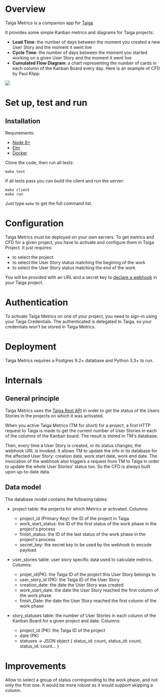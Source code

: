 
# Overview

Taiga Metrics is a companion app for [Taiga](https://taiga.io/)

It provides some simple Kanban metrics and diagrams for Taiga projects:

* **Lead Time**: the number of days between the moment you created a new User Story
and the moment it went live
* **Cycle Time**: the number of days between the moment you started working on a given User Story
 and the moment it went live
* **Cumulated Flow Diagram**: a chart representing the number of cards in each column
of the Kanban Board every day. Here is an example of CFD by Paul Klipp:

![](http://www.paulklipp.com/images/cfd.png)

# Set up, test and run

## Installation

Requirements:
* [Node 8+](https://nodejs.org/en/)
* [Elm](http://elm-lang.org/)
* [Docker](https://www.docker.com/)


Clone the code, then run all tests:

```
make test
```

If all tests pass you can build the client and run the server:

```
make client
make run
```

Just type `make` to get the full command list.

# Configuration

Taiga Metrics must be deployed on your own servers.
To get metrics and CFD for a given project, you have to activate and configure them in Taiga Project.
It just requires:

* to select the project
* to select the User Story status matching the begining of the work
* to select the User Story status matching the end of the work

You will be provided with an URL and a secret key to [declare a webhook](https://tree.taiga.io/support/integrations/webhooks/)
in your Taiga project.

# Authentication

To activate Taiga Metrics on one of your project, you need to sign-in using your Taiga Credentials.
The authenticated is delegated to Taiga, so your credentials won't be stored in Taiga Metrics.

# Deployment

Taiga Metrics requires a Postgres 9.2+ database and Python 3.3+ to run.

# Internals

## General principle

Taiga Metrics uses the [Taiga Rest API](https://taigaio.github.io/taiga-doc/dist/api.html)
in order to get the status of the Users Stories in the projects on which it was
activated.

When you active Taiga Metrics (TM for short) for a project, a first HTTP request to Taiga is made
 to get the current number of User Stories
in each of the columns of the Kanban board. The result is stored in TM's database.

Then, every time a User Story is created, or its status changes, the webhook URL is invoked.
It allows TM to update the info in its database for the affected User Story: creation date,
work start date, work end date. The invocation of the webhook also triggers
a request from TM to Taiga in order to update the whole User Stories' status too.
So the CFD is always built upon up-to-date data.


## Data model

The database model contains the following tables:

* project table: the projects for which Metrics ar activated.
Columns:
    * project_id (Primary Key): the ID of the project in Taiga
    * work_start_status: the ID of the first status of the work phase in the project's process
    * finish_status: the ID of the last status of the work phase in the project's process
    * secret_key: the secret key to be used by the webhook to encode payload

* user_stories table: user story specific data used to calculate metrics.
Columns:
    * projet_id(PK): the Taiga ID of the project this User Story belongs to
    * user_story_id (PK): the Taiga ID of the User Story
    * creation_date: the date the User Story was created
    * work_start_date: the date the User Story reached the first column of the work phase
    * finish_Date: the date the User Story reached the first column of the work phase

* story_statuses table: the number of User Stories in each column of the Kanban Board for a given project and date.
Columns:
    * project_id (PK): the Taiga ID of the project
    * date (PK)
    * statuses -> JSON object { status_id: count, status_id: count, status_id: count... }


# Improvements

Allow to select a group of status corresponding to the work phase, and not only the first one.
It would be more robust as it would support skipping a column.




